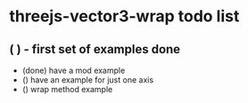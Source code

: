 # threejs-vector3-wrap todo list


## (  ) - first set of examples done
* (done) have a mod example
* () have an example for just one axis
* () wrap method example

